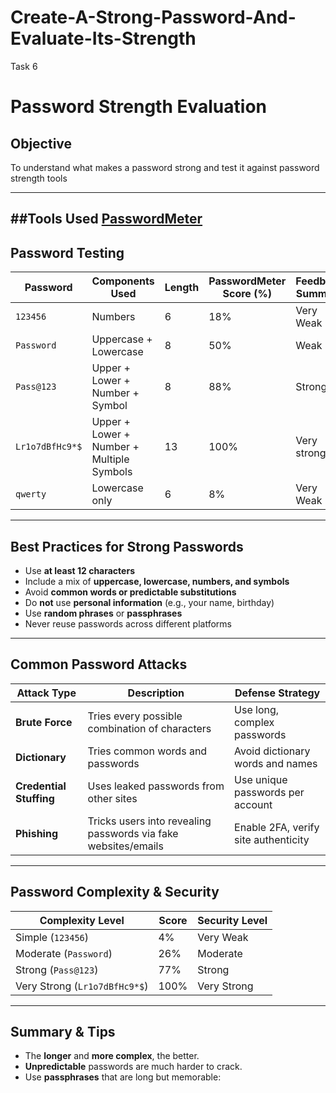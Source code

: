 # Create-A-Strong-Password-And-Evaluate-Its-Strength
Task 6

# Password Strength Evaluation

## Objective

To understand what makes a password strong and test it against password strength tools

---
##Tools Used
[PasswordMeter](https://www.passwordmeter.com)
---
## Password Testing

| Password            | Components Used                              | Length | PasswordMeter Score (%) | Feedback Summary                          |
|---------------------|-----------------------------------------------|--------|--------------------------|-------------------------------------------|
| `123456`       | Numbers                           | 6     | 18%                      | Very Weak    |
| `Password`          | Uppercase + Lowercase                | 8      | 50%                      | Weak               |
| `Pass@123`     | Upper + Lower + Number + Symbol               | 8     | 88%                      | Strong       |
| `Lr1o7dBfHc9*$`      | Upper + Lower + Number + Multiple Symbols     | 13     | 100%                     | Very strong     |
| `qwerty`            | Lowercase only                                | 6      | 8%                       | Very Weak          |

---

## Best Practices for Strong Passwords

- Use **at least 12 characters**
- Include a mix of **uppercase, lowercase, numbers, and symbols**
- Avoid **common words or predictable substitutions**
- Do **not** use **personal information** (e.g., your name, birthday)
- Use **random phrases** or **passphrases**
- Never reuse passwords across different platforms

---

## Common Password Attacks

| Attack Type         | Description                                                                 | Defense Strategy                           |
|---------------------|-----------------------------------------------------------------------------|--------------------------------------------|
| **Brute Force**     | Tries every possible combination of characters                              | Use long, complex passwords                |
| **Dictionary**      | Tries common words and passwords                                             | Avoid dictionary words and names           |
| **Credential Stuffing** | Uses leaked passwords from other sites                                    | Use unique passwords per account           |
| **Phishing**        | Tricks users into revealing passwords via fake websites/emails              | Enable 2FA, verify site authenticity       |

---

## Password Complexity & Security

| Complexity Level     | Score | Security Level |
|----------------------|--------------------------|----------------|
| Simple (`123456`)     |   4%   | Very Weak     |
| Moderate (`Password`)  | 26% | Moderate      |
| Strong (`Pass@123`) | 77% | Strong        |
| Very Strong (`Lr1o7dBfHc9*$`) | 100% | Very Strong    |

---

## Summary & Tips

- The **longer** and **more complex**, the better.
- **Unpredictable** passwords are much harder to crack.
- Use **passphrases** that are long but memorable:
